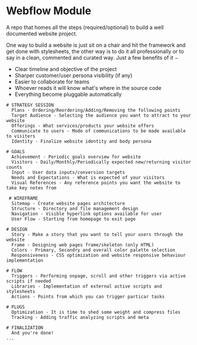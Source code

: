 # Webflow Module
A repo that homes all the steps (required/optional) to build a well documented website project.

One way to build a website is just sit on a chair and hit the framework and get done with stylesheets, the other way is to do it all professionally or to say in a clean, commented and curated way. Just a few benefits of it &minus;
- Clear timeline and objective of the project
- Sharper customer/user persona visibility (if any)
- Easier to collaborate for teams
- Whoever reads it will know what's where in the source code
- Everything become pluggable automatically

```
# STRATEGY SESSION
  Plans - Ordering/Reordering/Adding/Removing the following points
  Target Audience - Selecting the audience you want to attract to your website
  Offerings - What services/products your website offers
  Communicate to users - Mode of communications to be made available to visiters
  Identity - Finalize website identity and body persona

# GOALS
  Achievement - Periodic goals overview for website
  Visitors - Daily/Monthly/Periodically expected new/returning visitor counts
  Input - User data inputs/conversion targets
  Needs and Expectations - What is expected of your visitors
  Visual References - Any reference points you want the website to take key notes from
 
 # WIREFRAME
  Sitemap - Create website pages architecture
  Structure - Directory and file management design
  Navigation - Visible hyperlink options available for user
  User Flow - Starting from homepage to exit page

# DESIGN
  Story - Make a story that you want to tell your users through the website
  Frame - Designing web pages frame/skeleton (only HTML)
  Colors - Primary, Secondry and overall color palette selection
  Responsiveness - CSS optimization and website responsive behaviour implementation

# FLOW
  Triggers - Performing onpage, scroll and other triggers via active scripts if needed
  Libraries - Implementation of external active scripts and stylesheets
  Actions - Points from which you can trigger particar tasks

# PLUGS
  Optimization - It is time to shed some weight and compress files
  Tracking - Adding traffic analyzing scripts and meta

# FINALIZATION
  And you're done!
...
```
